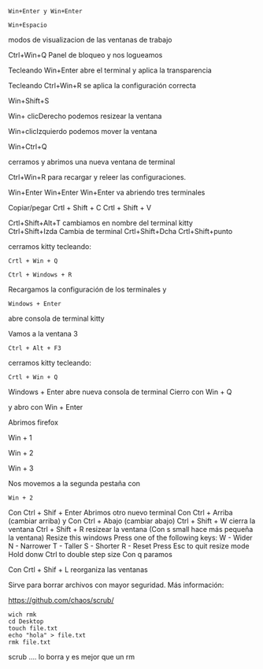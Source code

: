 

```
Win+Enter y Win+Enter 
```

```
Win+Espacio
```
modos de visualizacion de las ventanas de trabajo


Ctrl+Win+Q  Panel de bloqueo y nos logueamos


Tecleando Win+Enter abre el terminal y aplica la transparencia

Tecleando Ctrl+Win+R se aplica la configuración correcta 


Win+Shift+S 

Win+ clicDerecho podemos resizear la ventana

Win+clicIzquierdo podemos mover la ventana

Win+Ctrl+Q


cerramos y abrimos una nueva ventana de terminal

Ctrl+Win+R para recargar y releer las configuraciones.

Win+Enter Win+Enter Win+Enter va abriendo tres terminales


Copiar/pegar
Crtl + Shift + C 
Crtl + Shift + V 

Crtl+Shift+Alt+T cambiamos en nombre del terminal kitty  
Ctrl+Shift+Izda Cambia de terminal
Crtl+Shift+Dcha
Crtl+Shift+punto


cerramos kitty tecleando:
```
Crtl + Win + Q 
```


```
Ctrl + Windows + R 
```
Recargamos la configuración de los terminales y
```
Windows + Enter
```
abre consola de terminal kitty 

Vamos a la ventana 3
```
Ctrl + Alt + F3
```


cerramos kitty tecleando:
```
Crtl + Win + Q 
```
Windows + Enter abre nueva consola de terminal
Cierro con Win + Q 

y abro con Win + Enter

Abrimos firefox 

Win + 1

Win + 2

Win + 3 

Nos movemos a la segunda pestaña con 
```
Win + 2
```

Con Ctrl + Shif + Enter  Abrimos otro nuevo terminal
Con Ctrl + Arriba (cambiar arriba)
y Con Ctrl + Abajo (cambiar abajo)
Ctrl + Shift + W cierra la ventana 
Ctrl + Shift + R resizear la ventana 
(Con s small hace más pequeña la ventana)
Resize this windows
Press one of the following keys:
W - Wider
N - Narrower
T - Taller
S - Shorter
R - Reset 
Press Esc to quit resize mode
Hold donw Ctrl to double step size
Con q paramos 

Con Crtl + Shif + L reorganiza las ventanas


Sirve para borrar archivos con mayor seguridad. Más información:

https://github.com/chaos/scrub/

```console
wich rmk
cd Desktop
touch file.txt
echo "hola" > file.txt
rmk file.txt
```
scrub .... lo borra y es mejor que un rm